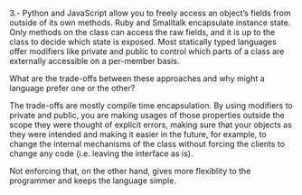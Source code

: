 3.- Python and JavaScript allow you to freely access an object’s fields from outside of its own methods. Ruby and Smalltalk encapsulate instance state. Only methods on the class can access the raw fields, and it is up to the class to decide which state is exposed. Most statically typed languages offer modifiers like private and public to control which parts of a class are externally accessible on a per-member basis.

What are the trade-offs between these approaches and why might a language prefer one or the other?

The trade-offs are mostly compile time encapsulation. By using modifiers to private and public, you are making usages of those properties outside the scope they were thought of explicit errors, making sure that your objects as they were intended and making it easier in the future, for example, to change the internal mechanisms of the class without forcing the clients to change any code (i.e. leaving the interface as is).

Not enforcing that, on the other hand, gives more flexiblity to the programmer and keeps the language simple.
